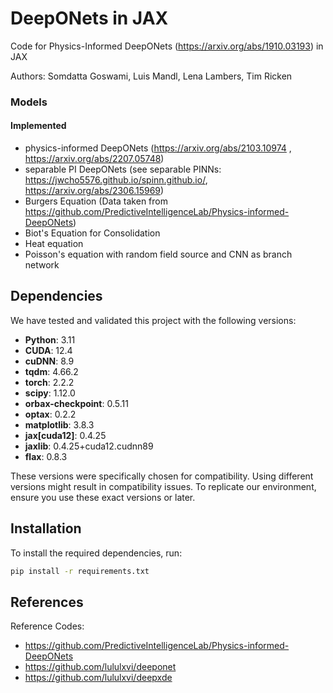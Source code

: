 # DeepONets in JAX

Code for Physics-Informed DeepONets (https://arxiv.org/abs/1910.03193) in JAX 

Authors: Somdatta Goswami, Luis Mandl, Lena Lambers, Tim Ricken

### Models

#### Implemented
* physics-informed DeepONets (https://arxiv.org/abs/2103.10974 ,  https://arxiv.org/abs/2207.05748)
* separable PI DeepONets (see separable PINNs: https://jwcho5576.github.io/spinn.github.io/, https://arxiv.org/abs/2306.15969)
* Burgers Equation (Data taken from https://github.com/PredictiveIntelligenceLab/Physics-informed-DeepONets)
* Biot's Equation for Consolidation
* Heat equation
* Poisson's equation with random field source and CNN as branch network

## Dependencies

We have tested and validated this project with the following versions:

- **Python**: 3.11
- **CUDA**: 12.4
- **cuDNN**: 8.9
- **tqdm**: 4.66.2
- **torch**: 2.2.2
- **scipy**: 1.12.0
- **orbax-checkpoint**: 0.5.11
- **optax**: 0.2.2
- **matplotlib**: 3.8.3
- **jax[cuda12]**: 0.4.25
- **jaxlib**: 0.4.25+cuda12.cudnn89
- **flax**: 0.8.3

These versions were specifically chosen for compatibility. Using different versions might result in compatibility issues. To replicate our environment, ensure you use these exact versions or later.

## Installation

To install the required dependencies, run:

```bash
pip install -r requirements.txt
```

## References

Reference Codes: 
* https://github.com/PredictiveIntelligenceLab/Physics-informed-DeepONets
* https://github.com/lululxvi/deeponet
* https://github.com/lululxvi/deepxde
